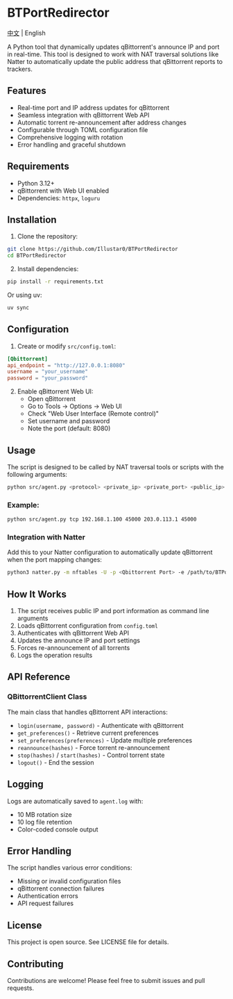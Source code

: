 # BTPortRedirector

[中文](README_ZH.md) | English

A Python tool that dynamically updates qBittorrent's announce IP and port in real-time. This tool is designed to work with NAT traversal solutions like Natter to automatically update the public address that qBittorrent reports to trackers.

## Features

- Real-time port and IP address updates for qBittorrent
- Seamless integration with qBittorrent Web API
- Automatic torrent re-announcement after address changes
- Configurable through TOML configuration file
- Comprehensive logging with rotation
- Error handling and graceful shutdown

## Requirements

- Python 3.12+
- qBittorrent with Web UI enabled
- Dependencies: `httpx`, `loguru`

## Installation

1. Clone the repository:
```bash
git clone https://github.com/Illustar0/BTPortRedirector
cd BTPortRedirector
```

2. Install dependencies:
```bash
pip install -r requirements.txt
```

Or using uv:
```bash
uv sync
```

## Configuration

1. Create or modify `src/config.toml`:
```toml
[Qbittorrent]
api_endpoint = "http://127.0.0.1:8080"
username = "your_username"
password = "your_password"
```

2. Enable qBittorrent Web UI:
   - Open qBittorrent
   - Go to Tools → Options → Web UI
   - Check "Web User Interface (Remote control)"
   - Set username and password
   - Note the port (default: 8080)

## Usage

The script is designed to be called by NAT traversal tools or scripts with the following arguments:

```bash
python src/agent.py <protocol> <private_ip> <private_port> <public_ip> <public_port>
```

### Example:
```bash
python src/agent.py tcp 192.168.1.100 45000 203.0.113.1 45000
```

### Integration with Natter

Add this to your Natter configuration to automatically update qBittorrent when the port mapping changes:

```bash
python3 natter.py -m nftables -U -p <Qbittorrent Port> -e /path/to/BTPortRedirector/src/agent.py
```

## How It Works

1. The script receives public IP and port information as command line arguments
2. Loads qBittorrent configuration from `config.toml`
3. Authenticates with qBittorrent Web API
4. Updates the announce IP and port settings
5. Forces re-announcement of all torrents
6. Logs the operation results

## API Reference

### QBittorrentClient Class

The main class that handles qBittorrent API interactions:

- `login(username, password)` - Authenticate with qBittorrent
- `get_preferences()` - Retrieve current preferences
- `set_preferences(preferences)` - Update multiple preferences
- `reannounce(hashes)` - Force torrent re-announcement
- `stop(hashes)` / `start(hashes)` - Control torrent state
- `logout()` - End the session

## Logging

Logs are automatically saved to `agent.log` with:
- 10 MB rotation size
- 10 log file retention
- Color-coded console output

## Error Handling

The script handles various error conditions:
- Missing or invalid configuration files
- qBittorrent connection failures
- Authentication errors
- API request failures

## License

This project is open source. See LICENSE file for details.

## Contributing

Contributions are welcome! Please feel free to submit issues and pull requests.